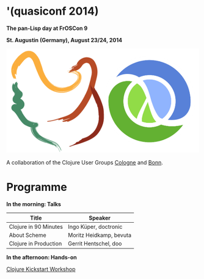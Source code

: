 # '(quasiconf 2014)

**The pan-Lisp day at FrOSCon 9**

**St. Augustin (Germany), August 23/24, 2014**

![Chicken Scheme and Clojure](scheme+clojure.png)

A collaboration of the Clojure User Groups
[Cologne](http://www.meetup.com/clojure-cologne/) and
[Bonn](https://groups.google.com/forum/#!forum/clojure-user-group-bonn).

# Programme

**In the morning: Talks**

Title | Speaker
--- | ---
Clojure in 90 Minutes | Ingo Küper, doctronic
About Scheme | Moritz Heidkamp, bevuta
Clojure in Production | Gerrit Hentschel, doo

**In the afternoon: Hands-on**

[Clojure Kickstart Workshop](kickstart.md)
